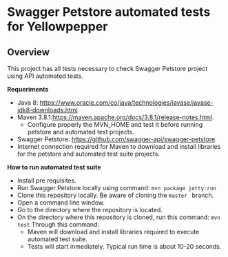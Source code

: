 # Swagger Petstore automated tests for Yellowpepper

## Overview
This project has all tests necessary to check Swagger Petstore project using API automated tests.

**Requeriments** 

 - Java 8: https://www.oracle.com/co/java/technologies/javase/javase-jdk8-downloads.html.
 - Maven 3.8.1:https://maven.apache.org/docs/3.8.1/release-notes.html.
	 - Configure properly the MVN_HOME and test it before running petstore and automated test projects.
 - Swagger Petstore: https://github.com/swagger-api/swagger-petstore.
 - Internet connection required for Maven to download and install libraries for the petstore and automated test suite projects.
 
 **How to run automated test suite**

 - Install pre requisites.
 - Run Swagger Petstore locally using command:
    ```mvn package jetty:run```
 - Clone this repository locally. Be aware of cloning the ```master ``` branch.
 - Open a command line window.
 - Go to the directory where the repository is located.
 - On the directory where this repository is cloned, run this command:
```mvn test```
Through this command:
	 - Maven will download and install libraries required to execute automated test suite.
	 - Tests will start inmediately. Typical run time is about 10-20 seconds.

